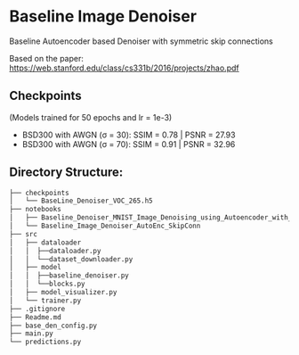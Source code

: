<h1>Baseline Image Denoiser</h1>
Baseline Autoencoder based Denoiser with symmetric skip connections

Based on the paper: https://web.stanford.edu/class/cs331b/2016/projects/zhao.pdf

<h2>Checkpoints</h2>
(Models trained for 50 epochs and lr = 1e-3)
 <ul>
  <!-- <li>PASCAL VOC 2007 with AWGN (σ = 70): SSIM = | PSNR = </li> -->
  <li>BSD300 with AWGN (σ = 30): SSIM = 0.78 | PSNR = 27.93</li>
  <li>BSD300 with AWGN (σ = 70): SSIM = 0.91 | PSNR = 32.96</li>
</ul> 

<h2>Directory Structure:</h2>

```bash
├── checkpoints
│   └── BaseLine_Denoiser_VOC_265.h5
├── notebooks
│   ├── Baseline_Denoiser_MNIST_Image_Denoising_using_Autoencoder_with_symmetric_skip_connections.ipnyb
│   └── Baseline_Image_Denoiser_AutoEnc_SkipConn
├── src
│   ├── dataloader
│   │  ├──dataloader.py
│   │  └──dataset_downloader.py
│   ├── model
│   │  ├──baseline_denoiser.py
│   │  └──blocks.py
│   ├── model_visualizer.py
│   └── trainer.py
├── .gitignore
├── Readme.md
├── base_den_config.py
├── main.py
└── predictions.py
```